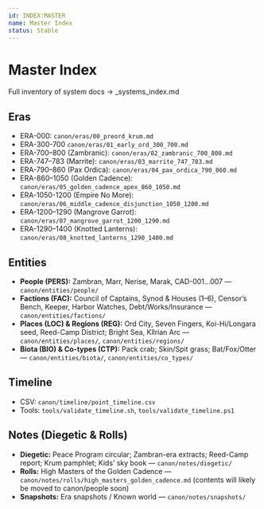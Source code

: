 ```yaml
---
id: INDEX:MASTER
name: Master Index
status: Stable
---
```


# Master Index
Full inventory of system docs → _systems_index.md

## Eras
- ERA-000: `canon/eras/00_preord_krum.md`
- ERA-300-700 `canon/eras/01_early_ord_300_700.md`
- ERA-700–800 (Zambranic): `canon/eras/02_zambranic_700_800.md`
- ERA-747–783 (Marrite): `canon/eras/03_marrite_747_783.md`
- ERA-790–860 (Pax Ordica): `canon/eras/04_pax_ordica_790_860.md`
- ERA-860–1050 (Golden Cadence): `canon/eras/05_golden_cadence_apex_860_1050.md`
- ERA-1050-1200 (Empire No More): `canon/eras/06_middle_cadence_disjunction_1050_1200.md`
- ERA-1200–1290 (Mangrove Garrot): `canon/eras/07_mangrove_garrot_1200_1290.md`
- ERA-1290–1400 (Knotted Lanterns): `canon/eras/08_knotted_lanterns_1290_1400.md`

## Entities
- **People (PERS):** Zambran, Marr, Nerise, Marak, CAD-001…007 — `canon/entities/people/`
- **Factions (FAC):** Council of Captains, Synod & Houses (1–6), Censor’s Bench, Keeper, Harbor Watches, Debt/Works/Insurance — `canon/entities/factions/`
- **Places (LOC) & Regions (REG):** Ord City, Seven Fingers, Koi-Hi/Longara seed, Reed-Camp District; Bright Sea, Kllrian Arc — `canon/entities/places/`, `canon/entities/regions/`
- **Biota (BIO) & Co-types (CTP):** Pack crab; Skin/Spit grass; Bat/Fox/Otter — `canon/entities/biota/`, `canon/entities/co_types/`

## Timeline
- CSV: `canon/timeline/point_timeline.csv`  
- Tools: `tools/validate_timeline.sh`, `tools/validate_timeline.ps1`

## Notes (Diegetic & Rolls)
- **Diegetic:** Peace Program circular; Zambran-era extracts; Reed-Camp report; Krum pamphlet; Kids’ sky book — `canon/notes/diegetic/`
- **Rolls:** High Masters of the Golden Cadence — `canon/notes/rolls/high_masters_golden_cadence.md` (contents will likely be moved to canon/people soon)
- **Snapshots:** Era snapshots / Known world — `canon/notes/snapshots/`
